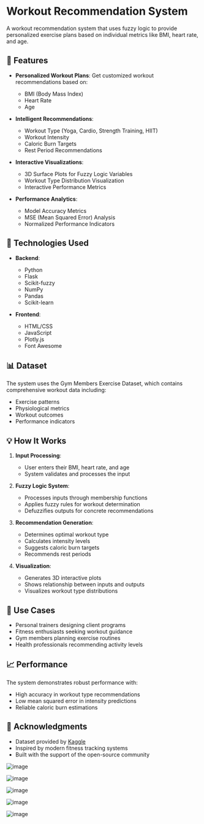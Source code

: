# Workout Recommendation System

A workout recommendation system that uses fuzzy logic to provide personalized exercise plans based on individual metrics like BMI, heart rate, and age.

## 🌟 Features

- **Personalized Workout Plans**: Get customized workout recommendations based on:
  - BMI (Body Mass Index)
  - Heart Rate
  - Age

- **Intelligent Recommendations**: 
  - Workout Type (Yoga, Cardio, Strength Training, HIIT)
  - Workout Intensity
  - Caloric Burn Targets
  - Rest Period Recommendations

- **Interactive Visualizations**:
  - 3D Surface Plots for Fuzzy Logic Variables
  - Workout Type Distribution Visualization
  - Interactive Performance Metrics

- **Performance Analytics**:
  - Model Accuracy Metrics
  - MSE (Mean Squared Error) Analysis
  - Normalized Performance Indicators

## 🚀 Technologies Used

- **Backend**:
  - Python
  - Flask
  - Scikit-fuzzy
  - NumPy
  - Pandas
  - Scikit-learn

- **Frontend**:
  - HTML/CSS
  - JavaScript
  - Plotly.js
  - Font Awesome

## 📊 Dataset

The system uses the Gym Members Exercise Dataset, which contains comprehensive workout data including:
- Exercise patterns
- Physiological metrics
- Workout outcomes
- Performance indicators


## 💡 How It Works

1. **Input Processing**:
   - User enters their BMI, heart rate, and age
   - System validates and processes the input

2. **Fuzzy Logic System**:
   - Processes inputs through membership functions
   - Applies fuzzy rules for workout determination
   - Defuzzifies outputs for concrete recommendations

3. **Recommendation Generation**:
   - Determines optimal workout type
   - Calculates intensity levels
   - Suggests caloric burn targets
   - Recommends rest periods

4. **Visualization**:
   - Generates 3D interactive plots
   - Shows relationship between inputs and outputs
   - Visualizes workout type distributions

## 🎯 Use Cases

- Personal trainers designing client programs
- Fitness enthusiasts seeking workout guidance
- Gym members planning exercise routines
- Health professionals recommending activity levels

## 📈 Performance

The system demonstrates robust performance with:
- High accuracy in workout type recommendations
- Low mean squared error in intensity predictions
- Reliable caloric burn estimations


## 🙏 Acknowledgments

- Dataset provided by [Kaggle](https://www.kaggle.com/datasets/valakhorasani/gym-members-exercise-dataset)
- Inspired by modern fitness tracking systems
- Built with the support of the open-source community


![image](https://github.com/user-attachments/assets/4cae9211-9008-407a-94e4-0d8aa90ac39a)

![image](https://github.com/user-attachments/assets/5d90681e-60ea-4529-a8a6-84c3c642e9f9)

![image](https://github.com/user-attachments/assets/bea67123-0488-4c68-98b2-aa32a0c1cd95)

![image](https://github.com/user-attachments/assets/d8f55882-e305-49ae-8f48-1f50ee4ee468)

![image](https://github.com/user-attachments/assets/29d617e8-07ba-4730-8643-8e34d8ce7dea)
